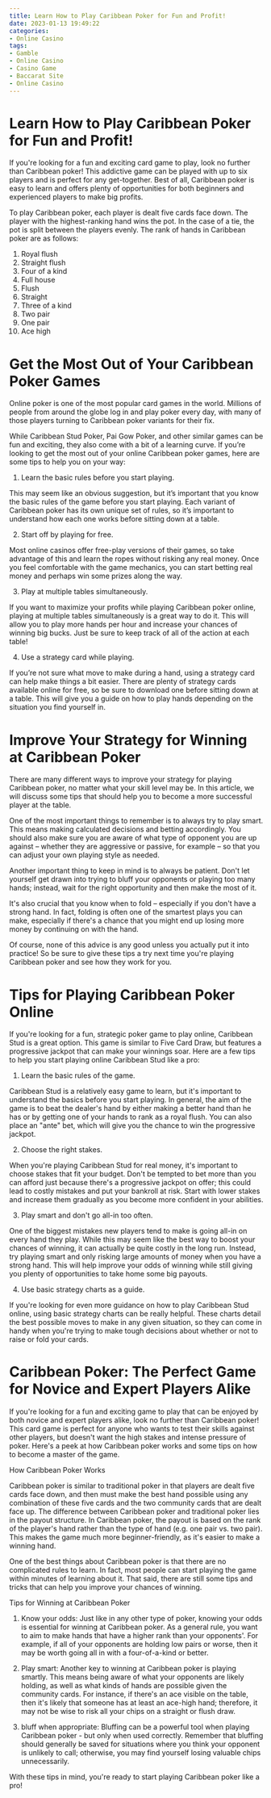 ```yaml
---
title: Learn How to Play Caribbean Poker for Fun and Profit!
date: 2023-01-13 19:49:22
categories:
- Online Casino
tags:
- Gamble
- Online Casino
- Casino Game
- Baccarat Site
- Online Casino
---
```



#  Learn How to Play Caribbean Poker for Fun and Profit!

If you're looking for a fun and exciting card game to play, look no further than Caribbean poker! This addictive game can be played with up to six players and is perfect for any get-together. Best of all, Caribbean poker is easy to learn and offers plenty of opportunities for both beginners and experienced players to make big profits.

To play Caribbean poker, each player is dealt five cards face down. The player with the highest-ranking hand wins the pot. In the case of a tie, the pot is split between the players evenly. The rank of hands in Caribbean poker are as follows:

1. Royal flush
2. Straight flush 
3. Four of a kind 
4. Full house 
5. Flush 
6. Straight  
7. Three of a kind 
8. Two pair 
9. One pair 
10. Ace high

#  Get the Most Out of Your Caribbean Poker Games 

Online poker is one of the most popular card games in the world. Millions of people from around the globe log in and play poker every day, with many of those players turning to Caribbean poker variants for their fix.

While Caribbean Stud Poker, Pai Gow Poker, and other similar games can be fun and exciting, they also come with a bit of a learning curve. If you’re looking to get the most out of your online Caribbean poker games, here are some tips to help you on your way:

1. Learn the basic rules before you start playing.

This may seem like an obvious suggestion, but it’s important that you know the basic rules of the game before you start playing. Each variant of Caribbean poker has its own unique set of rules, so it’s important to understand how each one works before sitting down at a table.

2. Start off by playing for free.

Most online casinos offer free-play versions of their games, so take advantage of this and learn the ropes without risking any real money. Once you feel comfortable with the game mechanics, you can start betting real money and perhaps win some prizes along the way.

3. Play at multiple tables simultaneously.

If you want to maximize your profits while playing Caribbean poker online, playing at multiple tables simultaneously is a great way to do it. This will allow you to play more hands per hour and increase your chances of winning big bucks. Just be sure to keep track of all of the action at each table!

4. Use a strategy card while playing.

If you’re not sure what move to make during a hand, using a strategy card can help make things a bit easier. There are plenty of strategy cards available online for free, so be sure to download one before sitting down at a table. This will give you a guide on how to play hands depending on the situation you find yourself in.

#  Improve Your Strategy for Winning at Caribbean Poker 

There are many different ways to improve your strategy for playing Caribbean poker, no matter what your skill level may be. In this article, we will discuss some tips that should help you to become a more successful player at the table.

One of the most important things to remember is to always try to play smart. This means making calculated decisions and betting accordingly. You should also make sure you are aware of what type of opponent you are up against – whether they are aggressive or passive, for example – so that you can adjust your own playing style as needed.

Another important thing to keep in mind is to always be patient. Don't let yourself get drawn into trying to bluff your opponents or playing too many hands; instead, wait for the right opportunity and then make the most of it.

It's also crucial that you know when to fold – especially if you don't have a strong hand. In fact, folding is often one of the smartest plays you can make, especially if there's a chance that you might end up losing more money by continuing on with the hand.

Of course, none of this advice is any good unless you actually put it into practice! So be sure to give these tips a try next time you're playing Caribbean poker and see how they work for you.

#  Tips for Playing Caribbean Poker Online 

If you're looking for a fun, strategic poker game to play online, Caribbean Stud is a great option. This game is similar to Five Card Draw, but features a progressive jackpot that can make your winnings soar. Here are a few tips to help you start playing online Caribbean Stud like a pro:

1. Learn the basic rules of the game.

Caribbean Stud is a relatively easy game to learn, but it's important to understand the basics before you start playing. In general, the aim of the game is to beat the dealer's hand by either making a better hand than he has or by getting one of your hands to rank as a royal flush. You can also place an "ante" bet, which will give you the chance to win the progressive jackpot.

2. Choose the right stakes.

When you're playing Caribbean Stud for real money, it's important to choose stakes that fit your budget. Don't be tempted to bet more than you can afford just because there's a progressive jackpot on offer; this could lead to costly mistakes and put your bankroll at risk. Start with lower stakes and increase them gradually as you become more confident in your abilities.

3. Play smart and don't go all-in too often.

One of the biggest mistakes new players tend to make is going all-in on every hand they play. While this may seem like the best way to boost your chances of winning, it can actually be quite costly in the long run. Instead, try playing smart and only risking large amounts of money when you have a strong hand. This will help improve your odds of winning while still giving you plenty of opportunities to take home some big payouts.

4. Use basic strategy charts as a guide.

If you're looking for even more guidance on how to play Caribbean Stud online, using basic strategy charts can be really helpful. These charts detail the best possible moves to make in any given situation, so they can come in handy when you're trying to make tough decisions about whether or not to raise or fold your cards.

#  Caribbean Poker: The Perfect Game for Novice and Expert Players Alike

If you're looking for a fun and exciting game to play that can be enjoyed by both novice and expert players alike, look no further than Caribbean poker! This card game is perfect for anyone who wants to test their skills against other players, but doesn't want the high stakes and intense pressure of poker. Here's a peek at how Caribbean poker works and some tips on how to become a master of the game.

How Caribbean Poker Works

Caribbean poker is similar to traditional poker in that players are dealt five cards face down, and then must make the best hand possible using any combination of these five cards and the two community cards that are dealt face up. The difference between Caribbean poker and traditional poker lies in the payout structure. In Caribbean poker, the payout is based on the rank of the player's hand rather than the type of hand (e.g. one pair vs. two pair). This makes the game much more beginner-friendly, as it's easier to make a winning hand.

One of the best things about Caribbean poker is that there are no complicated rules to learn. In fact, most people can start playing the game within minutes of learning about it. That said, there are still some tips and tricks that can help you improve your chances of winning.

Tips for Winning at Caribbean Poker

1) Know your odds: Just like in any other type of poker, knowing your odds is essential for winning at Caribbean poker. As a general rule, you want to aim to make hands that have a higher rank than your opponents'. For example, if all of your opponents are holding low pairs or worse, then it may be worth going all in with a four-of-a-kind or better.

2) Play smart: Another key to winning at Caribbean poker is playing smartly. This means being aware of what your opponents are likely holding, as well as what kinds of hands are possible given the community cards. For instance, if there's an ace visible on the table, then it's likely that someone has at least an ace-high hand; therefore, it may not be wise to risk all your chips on a straight or flush draw.

3) bluff when appropriate: Bluffing can be a powerful tool when playing Caribbean poker - but only when used correctly. Remember that bluffing should generally be saved for situations where you think your opponent is unlikely to call; otherwise, you may find yourself losing valuable chips unnecessarily.

With these tips in mind, you're ready to start playing Caribbean poker like a pro!